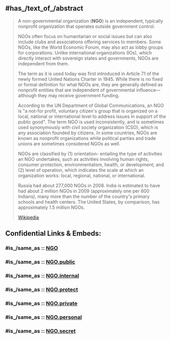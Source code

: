 

## #has_/text_of_/abstract 

> A non-governmental organization (**NGO**) is an independent, typically nonprofit organization 
> that operates outside government control. 
> 
> NGOs often focus on humanitarian or social issues 
> but can also include clubs and associations offering services to members. 
> Some NGOs, like the World Economic Forum, may also act as lobby groups for corporations. 
> Unlike international organizations (IOs), which directly interact with sovereign states and governments, 
> NGOs are independent from them.
>
> The term as it is used today was first introduced in Article 71 of the newly formed United Nations Charter in 1945. While there is no fixed or formal definition for what NGOs are, they are generally defined as nonprofit entities that are independent of governmental influence—although they may receive government funding.
>
> According to the UN Department of Global Communications, an NGO is "a not-for profit, voluntary citizen's group that is organized on a local, national or international level to address issues in support of the public good". The term NGO is used inconsistently, and is sometimes used synonymously with civil society organization (CSO), which is any association founded by citizens. In some countries, NGOs are known as nonprofit organizations while  political parties and trade unions are sometimes considered NGOs as well.
>
> NGOs are classified by (1) orientation- entailing the type of activities an NGO undertakes, such as activities involving human rights, consumer protection, environmentalism, health, or development; and (2) level of operation, which indicates the scale at which an organization works: local, regional, national, or international.
>
> Russia had about 277,000 NGOs in 2008. India is estimated to have had about 2 million NGOs in 2009 (approximately one per 600 Indians), many more than the number of the country's primary schools and health centers. The United States, by comparison, has approximately 1.5 million NGOs.
>
> [Wikipedia](https://en.wikipedia.org/wiki/Non-governmental%20organization)


## Confidential Links & Embeds: 

### #is_/same_as :: [NGO](/_Standards/International/NGO.md) 

### #is_/same_as :: [NGO.public](/_public/International/NGO.public.md) 

### #is_/same_as :: [NGO.internal](/_internal/International/NGO.internal.md) 

### #is_/same_as :: [NGO.protect](/_protect/International/NGO.protect.md) 

### #is_/same_as :: [NGO.private](/_private/International/NGO.private.md) 

### #is_/same_as :: [NGO.personal](/_personal/International/NGO.personal.md) 

### #is_/same_as :: [NGO.secret](/_secret/International/NGO.secret.md)

